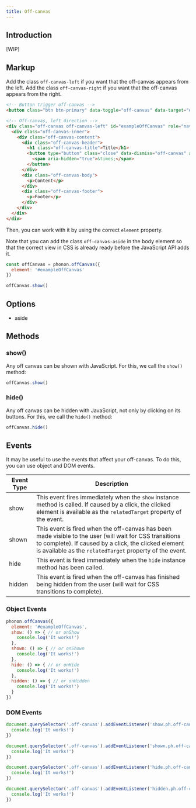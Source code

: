 ```yaml
---
title: Off-canvas
---
```


## Introduction

[WIP]

## Markup

Add the class `off-canvas-left` if you want that the off-canvas appears from the left.
Add the class `off-canvas-right` if you want that the off-canvas appears from the right.

```html
<!-- Button trigger off-canvas -->
<button class="btn btn-primary" data-toggle="off-canvas" data-target="#exampleOffCanvas">Launch demo off-canvas</button>

<!-- Off-canvas, left direction -->
<div class="off-canvas off-canvas-left" id="exampleOffCanvas" role="navigation" aria-hidden="true" aria-labelledby="exampleOffCanvasTitle">
  <div class="off-canvas-inner">
    <div class="off-canvas-content">
      <div class="off-canvas-header">
        <h1 class="off-canvas-title">Title</h1>
        <button type="button" class="close" data-dismiss="off-canvas" aria-label="Close">
          <span aria-hidden="true">&times;</span>
        </button>
      </div>
      <div class="off-canvas-body">
        <p>Content</p>
      </div>
      <div class="off-canvas-footer">
        <p>Footer</p>
      </div>
    </div>
  </div>
</div>
```

Then, you can work with it by using the correct `element` property.

Note that you can add the class `off-canvas-aside` in the body element so that the correct view in CSS is already ready before the JavaScript API adds it.

```js
const offCanvas = phonon.offCanvas({
  element: '#exampleOffCanvas'
})

offCanvas.show()
```

## Options

- aside

## Methods

### show()

Any off canvas can be shown with JavaScript. For this, we call the `show()` method:

```js
offCanvas.show()
```


### hide()

Any off canvas can be hidden with JavaScript, not only by clicking on its buttons. For this, we call the `hide()` method:

```js
offCanvas.hide()
```


## Events

It may be useful to use the events that affect your off-canvas.
To do this, you can use object and DOM events.


|     Event Type     |     Description      |
|--------------------|----------------------|
|  show    |   This event fires immediately when the <code>show</code> instance method is called. If caused by a click, the clicked element is available as the <code>relatedTarget</code> property of the event.   |
|  shown   |  This event is fired when the off-canvas has been made visible to the user (will wait for CSS transitions to complete). If caused by a click, the clicked element is available as the <code>relatedTarget</code> property of the event.    |
|  hide    |    This event is fired immediately when the <code>hide</code> instance method has been called.   |
|  hidden  |   This event is fired when the off-canvas has finished being hidden from the user (will wait for CSS transitions to complete).    |


### Object Events

```js
phonon.offCanvas({
  element: '#exampleOffCanvas',
  show: () => { // or onShow
    console.log('It works!')
  },
  shown: () => { // or onShown
    console.log('It works!')
  },
  hide: () => { // or onHide
    console.log('It works!')
  },
  hidden: () => { // or onHidden
    console.log('It works!')
  }
})
```

### DOM Events

```js
document.querySelector('.off-canvas').addEventListener('show.ph.off-canvas', () => {
  console.log('It works!')
})

document.querySelector('.off-canvas').addEventListener('shown.ph.off-canvas', () => {
  console.log('It works!')
})

document.querySelector('.off-canvas').addEventListener('hide.ph.off-canvas', () => {
  console.log('It works!')
})

document.querySelector('.off-canvas').addEventListener('hidden.ph.off-canvas', () => {
  console.log('It works!')
})
```
